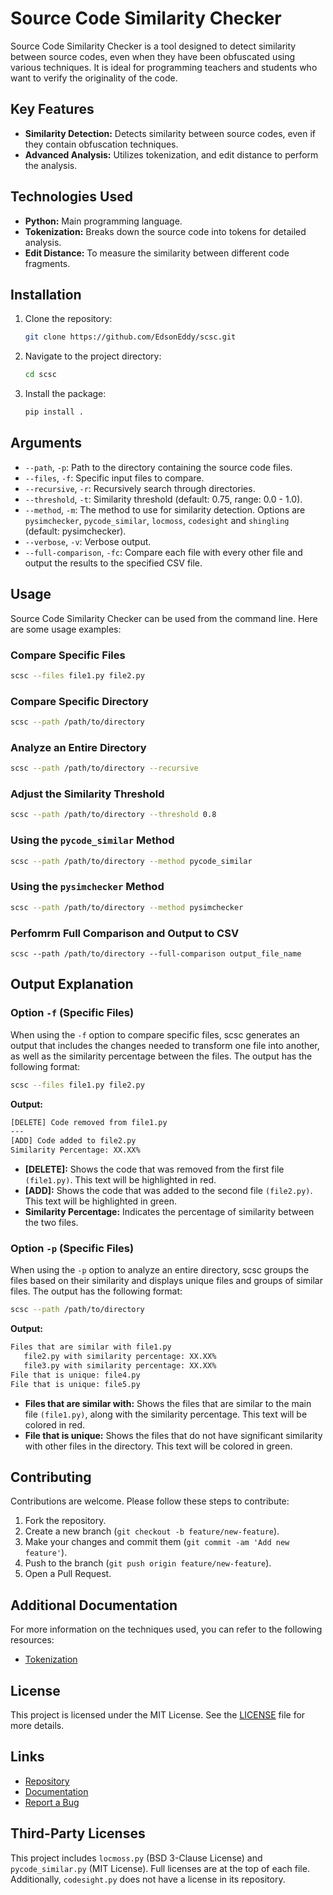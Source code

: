 # Source Code Similarity Checker

Source Code Similarity Checker is a tool designed to detect similarity between source codes, even when they have been obfuscated using various techniques. It is ideal for programming teachers and students who want to verify the originality of the code.

## Key Features

- **Similarity Detection:** Detects similarity between source codes, even if they contain obfuscation techniques.
- **Advanced Analysis:** Utilizes tokenization, and edit distance to perform the analysis.

## Technologies Used

- **Python:** Main programming language.
- **Tokenization:** Breaks down the source code into tokens for detailed analysis.
- **Edit Distance:** To measure the similarity between different code fragments.

## Installation

1. Clone the repository:
    ```sh
    git clone https://github.com/EdsonEddy/scsc.git
    ```
2. Navigate to the project directory:
    ```sh
    cd scsc
    ```
3. Install the package:
    ```sh
    pip install .
    ```

## Arguments

- `--path`, `-p`: Path to the directory containing the source code files.
- `--files`, `-f`: Specific input files to compare.
- `--recursive`, `-r`: Recursively search through directories.
- `--threshold`, `-t`: Similarity threshold (default: 0.75, range: 0.0 - 1.0).
- `--method`, `-m`: The method to use for similarity detection. Options are `pysimchecker`, `pycode_similar`, `locmoss`, `codesight` and `shingling` (default: pysimchecker).
- `--verbose`, `-v`: Verbose output.
- `--full-comparison`, `-fc`: Compare each file with every other file and output the results to the specified CSV file.


## Usage

Source Code Similarity Checker can be used from the command line. Here are some usage examples:

### Compare Specific Files
```sh
scsc --files file1.py file2.py
```

### Compare Specific Directory
```sh
scsc --path /path/to/directory
```

### Analyze an Entire Directory
```sh
scsc --path /path/to/directory --recursive
```

### Adjust the Similarity Threshold
```sh
scsc --path /path/to/directory --threshold 0.8
```

### Using the `pycode_similar` Method
```sh
scsc --path /path/to/directory --method pycode_similar
```

### Using the `pysimchecker` Method
```sh
scsc --path /path/to/directory --method pysimchecker
```

### Perfomrm Full Comparison and Output to CSV
```
scsc --path /path/to/directory --full-comparison output_file_name
```

## Output Explanation

### Option `-f` (Specific Files)

When using the `-f` option to compare specific files, scsc generates an output that includes the changes needed to transform one file into another, as well as the similarity percentage between the files. The output has the following format:

```sh
scsc --files file1.py file2.py
```

**Output:**
```sh
[DELETE] Code removed from file1.py
---
[ADD] Code added to file2.py
Similarity Percentage: XX.XX%
```

- **[DELETE]:** Shows the code that was removed from the first file `(file1.py)`. This text will be highlighted in red.
- **[ADD]:** Shows the code that was added to the second file `(file2.py)`. This text will be highlighted in green.
- **Similarity Percentage:** Indicates the percentage of similarity between the two files.

### Option `-p` (Specific Files)

When using the `-p` option to analyze an entire directory, scsc groups the files based on their similarity and displays unique files and groups of similar files. The output has the following format:

```sh
scsc --path /path/to/directory
```

**Output:**
```sh
Files that are similar with file1.py
   file2.py with similarity percentage: XX.XX%
   file3.py with similarity percentage: XX.XX%
File that is unique: file4.py
File that is unique: file5.py
```

- **Files that are similar with:** Shows the files that are similar to the main file `(file1.py)`, along with the similarity percentage. This text will be colored in red.
- **File that is unique:** Shows the files that do not have significant similarity with other files in the directory. This text will be colored in green.

## Contributing

Contributions are welcome. Please follow these steps to contribute:

1. Fork the repository.
2. Create a new branch (`git checkout -b feature/new-feature`).
3. Make your changes and commit them (`git commit -am 'Add new feature'`).
4. Push to the branch (`git push origin feature/new-feature`).
5. Open a Pull Request.

## Additional Documentation
For more information on the techniques used, you can refer to the following resources:

- [Tokenization](https://en.wikipedia.org/wiki/Tokenization)

## License

This project is licensed under the MIT License. See the [LICENSE](LICENSE) file for more details.

## Links

- [Repository](https://github.com/EdsonEddy/scsc)
- [Documentation](https://github.com/EdsonEddy/scsc/wiki)
- [Report a Bug](https://github.com/EdsonEddy/scsc/issues)

## Third-Party Licenses

This project includes `locmoss.py` (BSD 3-Clause License) and `pycode_similar.py` (MIT License). Full licenses are at the top of each file. Additionally, `codesight.py` does not have a license in its repository.